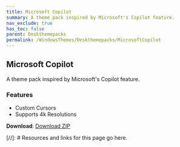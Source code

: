 ```yaml
---
title: Microsoft Copilot
summary: A theme pack inspired by Microsoft's Copilot feature.
nav_exclude: true
has_toc: false
parent: Deskthemepacks
permalink: /WindowsThemes/Deskthemepacks/MicrosoftCopilot
---
```


## Microsoft Copilot
A theme pack inspired by Microsoft's Copilot feature.

### Features

- Custom Cursors
- Supports 4k Resolutions

**Download**: [Download ZIP] 

<!-- ////////////////////////////////////////////////////////////////////////////////////////////////////////////////////// -->

[//]: # Resources and links for this page go here.

[Download ZIP]: https://gitlab.com/the-back-room/deskthemepacks/sfw/copilot/-/archive/main/copilot-main.zip

<!-- ////////////////////////////////////////////////////////////////////////////////////////////////////////////////////// -->
